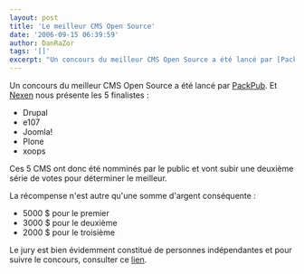 ```yaml
---
layout: post
title: 'Le meilleur CMS Open Source'
date: '2006-09-15 06:39:59'
author: DanRaZor
tags: '[]'
excerpt: "Un concours du meilleur CMS Open Source a été lancé par [PackPub](http://www.packtpub.com/award).     \nEt [Nexen](http://www.nexen.net/actualites/php/best_open_source_cms_:_les_5_finalistes_sont_affiches.php) nous présente les 5 finalistes :  \n  \n* Drupal * e107 * Joomla! * Plone * xoops  \n  \nCes 5 CMS ont donc été      …"
---
```


Un concours du meilleur CMS Open Source a été lancé par [PackPub](http://www.packtpub.com/award).
Et [Nexen](http://www.nexen.net/actualites/php/best_open_source_cms_:_les_5_finalistes_sont_affiches.php) nous présente les 5 finalistes :

* Drupal
* e107
* Joomla!
* Plone
* xoops

Ces 5 CMS ont donc été nomminés par le public et vont subir une deuxième série de votes pour déterminer le meilleur.

La récompense n'est autre qu'une somme d'argent conséquente :
* 5000 $ pour le premier
* 3000 $ pour le deuxième
* 2000 $ pour le troisième

Le jury est bien évidemment constitué de personnes indépendantes   et pour suivre le concours, consulter ce [lien](http://www.packtpub.com/award_timeline).
